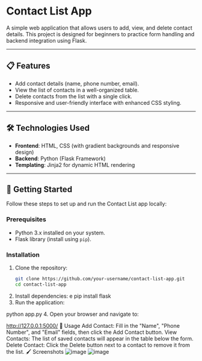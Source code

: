# Contact List App

A simple web application that allows users to add, view, and delete contact details. This project is designed for beginners to practice form handling and backend integration using Flask.

---

## 📋 Features

- Add contact details (name, phone number, email).
- View the list of contacts in a well-organized table.
- Delete contacts from the list with a single click.
- Responsive and user-friendly interface with enhanced CSS styling.

---

## 🛠️ Technologies Used

- **Frontend**: HTML, CSS (with gradient backgrounds and responsive design)
- **Backend**: Python (Flask Framework)
- **Templating**: Jinja2 for dynamic HTML rendering

---

## 🚀 Getting Started

Follow these steps to set up and run the Contact List app locally:

### Prerequisites
- Python 3.x installed on your system.
- Flask library (install using `pip`).

### Installation
1. Clone the repository:
   ```bash
   git clone https://github.com/your-username/contact-list-app.git
   cd contact-list-app
2. Install dependencies:
e
pip install flask
3. Run the application:


python app.py
4. Open your browser and navigate to:

http://127.0.0.1:5000/
📖 Usage
Add Contact: Fill in the "Name", "Phone Number", and "Email" fields, then click the Add Contact button.
View Contacts: The list of saved contacts will appear in the table below the form.
Delete Contact: Click the Delete button next to a contact to remove it from the list.
🖌️ Screenshots
![image](https://github.com/user-attachments/assets/723532b8-6f6c-4de6-8aa6-3f8235f6da11)
![image](https://github.com/user-attachments/assets/77a87b34-f476-477a-96cb-3a54705a7543)
